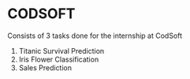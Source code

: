 # CODSOFT
Consists of 3 tasks done for the internship at CodSoft

1. Titanic Survival Prediction
2. Iris Flower Classification
3. Sales Prediction
